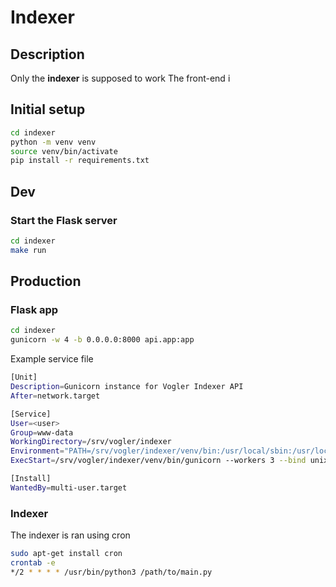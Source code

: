 # Indexer

## Description

Only the **indexer** is supposed to work
The front-end i

## Initial setup

```bash
cd indexer
python -m venv venv
source venv/bin/activate
pip install -r requirements.txt
```

## Dev

### Start the Flask server

```bash
cd indexer
make run
```

## Production

### Flask app

```bash
cd indexer
gunicorn -w 4 -b 0.0.0.0:8000 api.app:app
```

Example service file

```bash
[Unit]
Description=Gunicorn instance for Vogler Indexer API
After=network.target

[Service]
User=<user>
Group=www-data
WorkingDirectory=/srv/vogler/indexer
Environment="PATH=/srv/vogler/indexer/venv/bin:/usr/local/sbin:/usr/local/bin:/usr/sbin:/usr/bin:/sbin:/bin"
ExecStart=/srv/vogler/indexer/venv/bin/gunicorn --workers 3 --bind unix:/srv/vogler/indexer/api/app.sock api.app:app

[Install]
WantedBy=multi-user.target
```

### Indexer

The indexer is ran using cron

```bash
sudo apt-get install cron
crontab -e
*/2 * * * * /usr/bin/python3 /path/to/main.py
```
